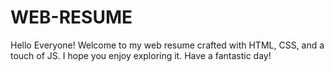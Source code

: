 # WEB-RESUME
Hello Everyone!  Welcome to my web resume crafted with HTML, CSS, and a touch of JS. I hope you enjoy exploring it. Have a fantastic day!
